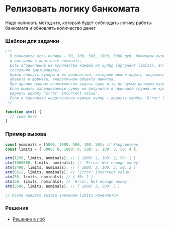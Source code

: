 # Релизовать логику банкомата

Надо написать метод `atm`, который будет соблюдать логику работы банкомата и обновлять количество денег

### Шаблон для задачки

```js
/**
  В банкомате есть купюры — 50, 100, 500, 1000, 5000 руб. Номиналы купюр только такие, они не меняются
  и доступны в константе nominals.
  Есть ограничение на количество каждой из купюр (аргумент limits), его нужно держать в актуальном
  состоянии (мутировать).
  Нужно вернуть купюры и их количество, которыми можно выдать запрашиваемую сумму, в виде
  объекта в формате, аналогичном объекту лимитов.
  При прочих равных возможностях выдать одну и ту же сумму разными купюрами приоритет отдаётся крупным.
  Если выдать запрашиваемую сумму не получится в принципе (сумма не кратна минимальной купюре) —
  вернуть ошибку 'Error: Incorrect value'.
  Если в банкомате недостаточно нужных купюр — вернуть ошибку 'Error: Not enough money'.
 */

function atm() {
  // code here
}
```

### Пример вызова

```js
const nominals = [5000, 1000, 500, 100, 50]; // Упорядочено
const limits = { 5000: 0, 1000: 6, 500: 5, 100: 5, 50: 4 };

atm(1250, limits, nominals); // { 1000: 1, 100: 2, 50: 1 }
atm(1000000, limits, nominals); // 'Error: Not enough money'
atm(2400, limits, nominals); // { 1000: 2, 100: 3, 50: 2 }
atm(6512, limits, nominals); // 'Error: Incorrect value'
atm(50, limits, nominals); // { 50: 1 }
atm(50, limits, nominals); // 'Error: Not enough money'
atm(5500, limits, nominals); // { 1000: 3, 500: 5 }

// После каждого вызова значение limits изменяется
```

### Решения

- [Решение в лоб](atm.ts)
